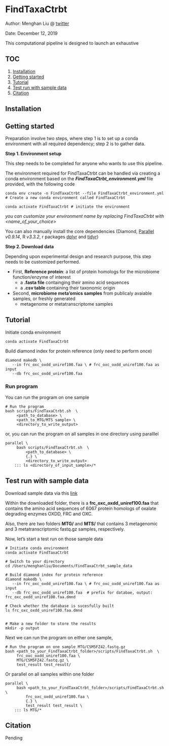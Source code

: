 FindTaxaCtrbt
=============

Author: Menghan Liu @ [twitter](https://twitter.com/menghan_liu)

Date: December 12, 2019

This computational pipeline is designed to launch an exhaustive

TOC
---

1.  [Installation](#installation)
2.  [Getting started](#Getting-started)
3.  [Tutorial](#tutorial)
4.  [Test run with sample data](#Test-run-with-sample-data)
5.  [Citation](#citation)

Installation
------------

Getting started
---------------

Preparation involve two steps, where step 1 is to set up a conda
environment with all required dependency; step 2 is to gather data.

**Step 1. Environment setup**

This step needs to be completed for anyone who wants to use this
pipeline.

The environment required for FindTaxaCtrbt can be handled via creating a
conda environment based on the ***FindTaxaCtrbt\_environment.yml*** file
provided, with the following code

    conda env create -n FindTaxaCtrbt --file FindTaxaCtrbt_environment.yml # Create a new conda environment called FindTaxaCtrbt

    conda activate FindTaxaCtrbt # initiate the environment

*you can customize your environment name by replacing FindTaxaCtrbt with
<name_of_your_choice>*

You can also manually install the core dependencies (Diamond,
[Parallel](https://www.gnu.org/software/parallel/parallel_tutorial.html)
*v0.9.14*, R *v3.3.2*, r packages
[dplyr](https://cran.r-project.org/web/packages/dplyr/index.html) and
[tidyr](https://cran.r-project.org/web/packages/tidyr/index.html))

**Step 2. Download data**

Depending upon experimental design and research purpose, this step needs
to be customized performed.

-   First, **Reference protein**: a list of protein homologs for the
    microbiome function/enzyme of interest
    -   a **.fasta file** containging their amino acid sequences
    -   a **.csv table** containing their taxonomic origin
-   Second, **microbiome meta’omics samples** from publicaly avaiable
    samples, or freshly generated
    -   metagenome or metatranscriptome samples

Tutorial
--------

Initiate conda environment

    conda activate FindTaxaCtrbt 

Build diamond index for protein reference (only need to perform once)

    diamond makedb \
       --in frc_oxc_oxdd_uniref100.faa \ # frc_oxc_oxdd_uniref100.faa as input
       --db frc_oxc_oxdd_uniref100.faa  

### Run program

You can run the program on one sample

    # Run the program
    bash scripts/FindTaxaCtrbt.sh  \
         <path_to_database> \
         <path_to_MTG/MTS sample> \
         <directory_to_write_output>

or, you can run the program on all samples in one directory using
paralllel

    parallel \
         bash scripts/FindTaxaCtrbt.sh  \
             <path_to_database> \
             {.} \
             <directory_to_write_output>
        ::: ls <directory_of_input_sample>/*

Test run with sample data
-------------------------

Download sample data via this
[link](https://drive.google.com/drive/u/1/folders/1zh-nD4X3bhZAx9XbdMjOeJCp-jZc4XL6)

Within the downloaded folder, there is a
**frc\_oxc\_oxdd\_uniref100.faa** that contains the amino acid sequences
of 6067 protein homologs of oxalate degrading enzymes OXDD, FRC and OXC.

Also, there are two folders **MTG/** and **MTS/** that contains 3
metagenomic and 3 metatranscriptomic fastq.gz samples, respectively.
<!-- For example, I am interested in the oxalyl-coA decarboxylase (OXC), which is involved in the oxalate degradation function. -->
<!-- Therefore, I found a [homologous protein family](http://www.ebi.ac.uk/interpro/entry/InterPro/IPR017660/) for OXC at Uniprot. -->

<!-- ```{r example table, echo=FALSE,eval=TRUE} -->
<!-- table_dir='/Volumes/Research/blaserlab/blaserlabspace/Members/Menghan_Liu/ODE/human_metagenomics/0_data/ODE_tnaA_info.csv' -->
<!-- read.csv(table_dir) %>% -->
<!--   head() %>% -->
<!--   dplyr::mutate(UniprotID = name, -->
<!--                 Strain = Species) %>% -->
<!--   tidyr::separate(Species, into = c("Genus","Species"),sep=" ",extra="drop") %>% -->
<!--   dplyr::select(UniprotID,Description,Phylum, Family, Genus, Species, Strain) %>% -->
<!--   knitr::kable(format = "markdown") %>% -->
<!--   kable_styling(font_size = 7, full_width = F)  -->
<!-- ``` -->
Now, let’s start a test run on those sample data

    # Initiate conda environment
    conda activate FindTaxaCtrbt 

    # Switch to your directory
    cd /Users/menghanliu/Documents/FindTaxaCtrbt_sample_data

    # Build diamond index for protein reference 
    diamond makedb \
       --in frc_oxc_oxdd_uniref100.faa \ # frc_oxc_oxdd_uniref100.faa as input
       --db frc_oxc_oxdd_uniref100.faa  # prefix for databae, output: frc_oxc_oxdd_uniref100.faa.dmnd
       
    # Check whether the database is sucesfully built 
    ls frc_oxc_oxdd_uniref100.faa.dmnd


    # Make a new folder to store the results 
    mkdir -p output

Next we can run the program on either one sample,

    # Run the program on one sample MTG/CSM5FZ42.fastq.gz
    bash <path_to_your_FindTaxaCtrbt_folder>/scripts/FindTaxaCtrbt.sh  \
         frc_oxc_oxdd_uniref100.faa \
         MTG/CSM5FZ42.fastq.gz \
         test_result test_result/

Or parallel on all samples within one folder

    parallel \
         bash <path_to_your_FindTaxaCtrbt_folder>/scripts/FindTaxaCtrbt.sh  \
             frc_oxc_oxdd_uniref100.faa \
             {.} \
             test_result test_result \
        ::: ls MTG/*

Citation
--------

Pending
